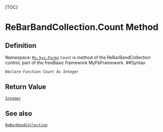 [TOC]
# ReBarBandCollection.Count Method

## Definition
Namespace: [`My.Sys.Forms`](My.Sys.Forms.md)
`Count` is method of the ReBarBandCollection control, part of the freeBasic framework MyFbFramework.
##Syntax
```freeBasic
Declare Function Count As Integer
```


## Return Value
[`Integer`]("https://www.freebasic.net/wiki/KeyPgInteger")
## See also
[`ReBarBandCollection`](ReBarBandCollection.md)
